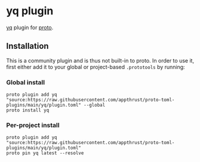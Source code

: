 # yq plugin

[yq](https://yqcli.io) plugin for [proto](https://github.com/moonrepo/proto).

## Installation

This is a community plugin and is thus not built-in to proto. In order to use it, first either add it to your global or project-based `.prototools` by running:

### Global install

```shell
proto plugin add yq "source:https://raw.githubusercontent.com/appthrust/proto-toml-plugins/main/yq/plugin.toml" --global
proto install yq
```

### Per-project install

```shell
proto plugin add yq "source:https://raw.githubusercontent.com/appthrust/proto-toml-plugins/main/yq/plugin.toml"
proto pin yq latest --resolve
```
